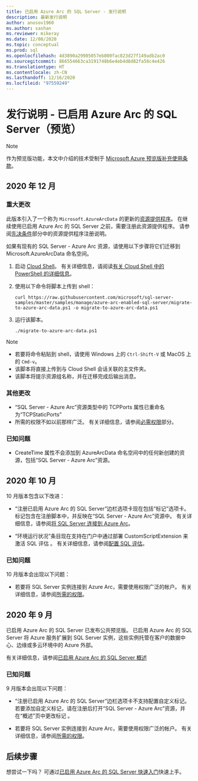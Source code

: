 ```yaml
---
title: 已启用 Azure Arc 的 SQL Server - 发行说明
description: 最新发行说明
author: anosov1960
ms.author: sashan
ms.reviewer: mikeray
ms.date: 12/08/2020
ms.topic: conceptual
ms.prod: sql
ms.openlocfilehash: 4d3890a29905057eb800fac823d27f149adb2ac0
ms.sourcegitcommit: 866554663ca3191748b6e4eb4d8d82fa58c4e426
ms.translationtype: HT
ms.contentlocale: zh-CN
ms.lasthandoff: 12/16/2020
ms.locfileid: "97559249"
---
```

# <a name="release-notes---azure-arc-enabled-sql-server-preview"></a>发行说明 - 已启用 Azure Arc 的 SQL Server（预览）

> [!NOTE]
> 作为预览版功能，本文中介绍的技术受制于 [Microsoft Azure 预览版补充使用条款](https://azure.microsoft.com/support/legal/preview-supplemental-terms/)。

## <a name="december-2020"></a>2020 年 12 月

### <a name="breaking-change"></a>重大更改

此版本引入了一个称为 `Microsoft.AzureArcData` 的更新的[资源提供程序](/azure/azure-resource-manager/management/azure-services-resource-providers)。 在继续使用已启用 Azure Arc 的 SQL Server 之前，需要注册此资源提供程序。 请参阅[先决条件](connect.md#prerequisites)部分中的资源提供程序注册说明。

如果有现有的 SQL Server - Azure Arc 资源，请使用以下步骤将它们迁移到 Microsoft.AzureArcData 命名空间。

1. 启动 [Cloud Shell](https://shell.azure.com/)。 有关详细信息，请阅读[有关 Cloud Shell 中的 PowerShell 的详细信息](https://aka.ms/pscloudshell/docs)。

2. 使用以下命令将脚本上传到 shell：

    ```console
    curl https://raw.githubusercontent.com/microsoft/sql-server-samples/master/samples/manage/azure-arc-enabled-sql-server/migrate-to-azure-arc-data.ps1 -o migrate-to-azure-arc-data.ps1
    ```
3. 运行该脚本。  

    ```console
   ./migrate-to-azure-arc-data.ps1
    ```

> [!NOTE]
> - 若要将命令粘贴到 shell，请使用 Windows 上的 `Ctrl-Shift-V` 或 MacOS 上的 `Cmd-v`。
> - 该脚本将直接上传到与 Cloud Shell 会话关联的主文件夹。
> - 该脚本将提示资源组名称，并在迁移完成后输出消息。

### <a name="other-changes"></a>其他更改

* “SQL Server - Azure Arc”资源类型中的 TCPPorts 属性已重命名为“TCPStaticPorts”
* 所需的权限不如以前那样广泛。 有关详细信息，请参阅[必需权限](overview.md#required-permissions)部分。

### <a name="known-issues"></a>已知问题

* CreateTime 属性不会添加到 AzureArcData 命名空间中的任何新创建的资源，包括“SQL Server - Azure Arc”资源。

## <a name="october-2020"></a>2020 年 10 月

10 月版本包含以下改进：

* “注册已启用 Azure Arc 的 SQL Server”边栏选项卡现在包括“标记”选项卡。标记包含在注册脚本中，并反映在“SQL Server - Azure Arc”资源中。 有关详细信息，请参阅[将 SQL Server 连接到 Azure Arc](connect.md)。

* “环境运行状况”条目现在支持在门户中通过部署 CustomScriptExtension 来激活 SQL 评估 。 有关详细信息，请参阅[配置 SQL 评估](assess.md#run-on-demand-sql-assessment)。

### <a name="known-issues"></a>已知问题

10 月版本会出现以下问题：

* 若要将 SQL Server 实例连接到 Azure Arc，需要使用权限广泛的帐户。 有关详细信息，请参阅[所需的权限](overview.md#required-permissions)。

## <a name="september-2020"></a>2020 年 9 月

已启用 Azure Arc 的 SQL Server 已发布公共预览版。 已启用 Azure Arc 的 SQL Server 将 Azure 服务扩展到 SQL Server 实例，这些实例托管在客户的数据中心、边缘或多云环境中的 Azure 外部。

有关详细信息，请参阅[已启用 Azure Arc 的 SQL Server 概述](overview.md)

### <a name="known-issues"></a>已知问题

9 月版本会出现以下问题：

* “注册已启用 Azure Arc 的 SQL Server”边栏选项卡不支持配置自定义标记。 若要添加自定义标记，请在注册后打开“SQL Server - Azure Arc”资源，并在“概述”页中更改标记 。

* 若要将 SQL Server 实例连接到 Azure Arc，需要使用权限广泛的帐户。 有关详细信息，请参阅[所需的权限](overview.md#required-permissions)。

## <a name="next-steps"></a>后续步骤

想尝试一下吗？  可通过[已启用 Azure Arc 的 SQL Server 快速入门](https://aka.ms/AzureArcSqlServerJumpstart)快速上手。
